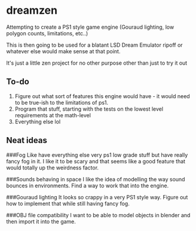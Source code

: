 # dreamzen

Attempting to create a PS1 style game engine (Gouraud lighting, low polygon counts, limitations, etc..) 

This is then going to be used for a blatant LSD Dream Emulator ripoff or whatever else would make sense at that point.

It's just a little zen project for no other purpose other than just to try it out

## To-do

 1. Figure out what sort of features this engine would have - it would need to be true-ish to the limitations of ps1.
 2. Program that stuff, starting with the tests on the lowest level requirements at the math-level
 3. Everything else lol

## Neat ideas

###Fog 
  Like have everything else very ps1 low grade stuff but have really fancy fog in it. 
  I like it to be scary and that seems like a good feature that would totally up the weirdness factor.
  
###Sounds behaving in space
  I like the idea of modelling the way sound bounces in environments. Find a way to work that into the engine.

###Gouraud lighting
  It looks so crappy in a very PS1 style way. Figure out how to implement that while still having fancy fog.

###OBJ file compatibility
  I want to be able to model objects in blender and then import it into the game.

